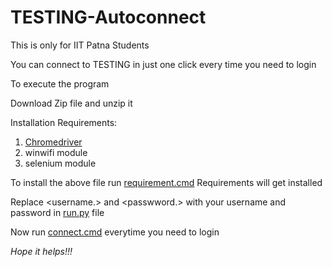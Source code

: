 # TESTING-Autoconnect
This is only for IIT Patna Students

You can connect to TESTING in just one click every time you need to login

To execute the program

Download Zip file and unzip it

Installation Requirements:
1. [Chromedriver](https://chromedriver.chromium.org/home)
2. winwifi module
3. selenium module

To install the above file run [requirement.cmd](https://github.com/Subhash-Bose/TESTING-Autoconnect/blob/main/requirements.cmd)
Requirements will get installed

Replace <username.> and <passwword.>
with your username and password in [run.py](https://github.com/Subhash-Bose/TESTING-Autoconnect/blob/main/run.py) file

Now run [connect.cmd](https://github.com/Subhash-Bose/TESTING-Autoconnect/blob/main/Connect.cmd) everytime you need to login

 _Hope it helps!!!_
